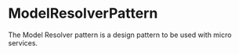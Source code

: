 # ModelResolverPattern
The Model Resolver pattern is a design pattern to be used with micro services. 
